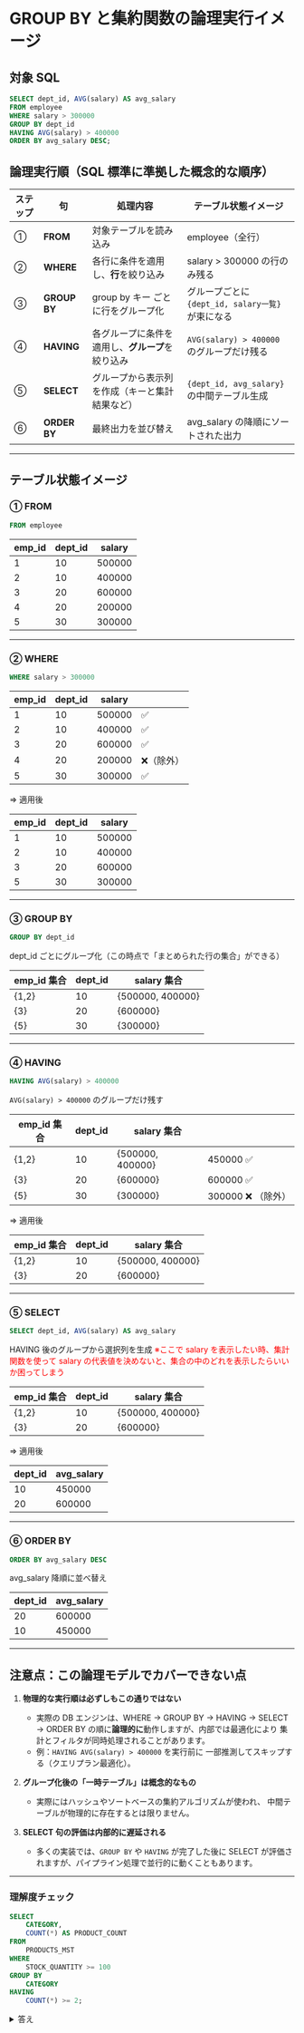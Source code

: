 # GROUP BY と集約関数の論理実行イメージ

## 対象 SQL

```sql
SELECT dept_id, AVG(salary) AS avg_salary
FROM employee
WHERE salary > 300000
GROUP BY dept_id
HAVING AVG(salary) > 400000
ORDER BY avg_salary DESC;
```

## 論理実行順（SQL 標準に準拠した概念的な順序）

| ステップ | 句           | 処理内容                                         | テーブル状態イメージ                              |
| -------- | ------------ | ------------------------------------------------ | ------------------------------------------------- |
| ①        | **FROM**     | 対象テーブルを読み込み                           | employee（全行）                                  |
| ②        | **WHERE**    | 各行に条件を適用し、**行**を絞り込み             | salary > 300000 の行のみ残る                      |
| ③        | **GROUP BY** | group by キー ごとに行をグループ化               | グループごとに `{dept_id, salary一覧}` が束になる |
| ④        | **HAVING**   | 各グループに条件を適用し、**グループ**を絞り込み | `AVG(salary) > 400000` のグループだけ残る         |
| ⑤        | **SELECT**   | グループから表示列を作成（キーと集計結果など）   | `{dept_id, avg_salary}` の中間テーブル生成        |
| ⑥        | **ORDER BY** | 最終出力を並び替え                               | avg_salary の降順にソートされた出力               |

---

## テーブル状態イメージ

### ① FROM

```SQL
FROM employee
```

| emp_id | dept_id | salary |
| ------ | ------- | ------ |
| 1      | 10      | 500000 |
| 2      | 10      | 400000 |
| 3      | 20      | 600000 |
| 4      | 20      | 200000 |
| 5      | 30      | 300000 |

---

### ② WHERE

```SQL
WHERE salary > 300000
```

| emp_id | dept_id | salary |            |
| ------ | ------- | ------ | ---------- |
| 1      | 10      | 500000 | ✅         |
| 2      | 10      | 400000 | ✅         |
| 3      | 20      | 600000 | ✅         |
| 4      | 20      | 200000 | ❌（除外） |
| 5      | 30      | 300000 | ✅         |

⇒ 適用後

| emp_id | dept_id | salary |
| ------ | ------- | ------ |
| 1      | 10      | 500000 |
| 2      | 10      | 400000 |
| 3      | 20      | 600000 |
| 5      | 30      | 300000 |

---

### ③ GROUP BY

```SQL
GROUP BY dept_id
```

dept_id ごとにグループ化（この時点で「まとめられた行の集合」ができる）

| emp_id 集合 | dept_id | salary 集合      |
| ----------- | ------- | ---------------- |
| {1,2}       | 10      | {500000, 400000} |
| {3}         | 20      | {600000}         |
| {5}         | 30      | {300000}         |

---

### ④ HAVING

```SQL
HAVING AVG(salary) > 400000
```

`AVG(salary) > 400000` のグループだけ残す

| emp_id 集合 | dept_id | salary 集合      |                    |
| ----------- | ------- | ---------------- | ------------------ |
| {1,2}       | 10      | {500000, 400000} | 450000 ✅          |
| {3}         | 20      | {600000}         | 600000 ✅          |
| {5}         | 30      | {300000}         | 300000 ❌ （除外） |

⇒ 適用後

| emp_id 集合 | dept_id | salary 集合      |
| ----------- | ------- | ---------------- |
| {1,2}       | 10      | {500000, 400000} |
| {3}         | 20      | {600000}         |

---

### ⑤ SELECT

```SQL
SELECT dept_id, AVG(salary) AS avg_salary
```

HAVING 後のグループから選択列を生成
<font color="red">※ここで salary を表示したい時、集計関数を使って salary の代表値を決めないと、集合の中のどれを表示したらいいか困ってしまう</font>

| emp_id 集合 | dept_id | salary 集合      |
| ----------- | ------- | ---------------- |
| {1,2}       | 10      | {500000, 400000} |
| {3}         | 20      | {600000}         |

⇒ 適用後

| dept_id | avg_salary |
| ------- | ---------- |
| 10      | 450000     |
| 20      | 600000     |

---

### ⑥ ORDER BY

```SQL
ORDER BY avg_salary DESC
```

avg_salary 降順に並べ替え

| dept_id | avg_salary |
| ------- | ---------- |
| 20      | 600000     |
| 10      | 450000     |

---

## 注意点：この論理モデルでカバーできない点

1. **物理的な実行順は必ずしもこの通りではない**

   - 実際の DB エンジンは、WHERE → GROUP BY → HAVING → SELECT → ORDER BY
     の順に**論理的に**動作しますが、内部では最適化により
     集計とフィルタが同時処理されることがあります。
   - 例：`HAVING AVG(salary) > 400000` を実行前に
     一部推測してスキップする（クエリプラン最適化）。

2. **グループ化後の「一時テーブル」は概念的なもの**

   - 実際にはハッシュやソートベースの集約アルゴリズムが使われ、
     中間テーブルが物理的に存在するとは限りません。

3. **SELECT 句の評価は内部的に遅延される**

   - 多くの実装では、`GROUP BY` や `HAVING` が完了した後に
     SELECT が評価されますが、パイプライン処理で並行的に動くこともあります。

---

### 理解度チェック

```SQL
SELECT
	CATEGORY,
	COUNT(*) AS PRODUCT_COUNT
FROM
	PRODUCTS_MST
WHERE
	STOCK_QUANTITY >= 100
GROUP BY
	CATEGORY
HAVING
	COUNT(*) >= 2;
```

<details>
<summary>答え</summary>

</details>
